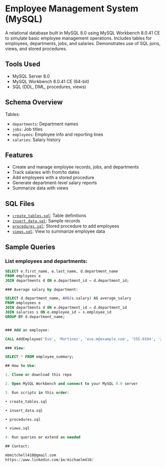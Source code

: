 # Employee Management System (MySQL)

A relational database built in MySQL 8.0 using MySQL Workbench 8.0.41 CE to simulate basic employee management operations. Includes tables for employees, departments, jobs, and salaries. Demonstrates use of SQL joins, views, and stored procedures.

## Tools Used

- MySQL Server 8.0
- MySQL Workbench 8.0.41 CE (64-bit)
- SQL (DDL, DML, procedures, views)

## Schema Overview

Tables:
- `departments`: Department names
- `jobs`: Job titles
- `employees`: Employee info and reporting lines
- `salaries`: Salary history

## Features

- Create and manage employee records, jobs, and departments
- Track salaries with from/to dates
- Add employees with a stored procedure
- Generate department-level salary reports
- Summarize data with views

## SQL Files

- [`create_tables.sql`](./create_tables.sql): Table definitions
- [`insert_data.sql`](./insert_data.sql): Sample records
- [`procedures.sql`](./procedures.sql): Stored procedure to add employees
- [`views.sql`](./views.sql): View to summarize employee data

## Sample Queries

### List employees and departments:
```sql
SELECT e.first_name, e.last_name, d.department_name
FROM employees e
JOIN departments d ON e.department_id = d.department_id;

### Average salary by department:

SELECT d.department_name, AVG(s.salary) AS average_salary
FROM employees e
JOIN departments d ON e.department_id = d.department_id
JOIN salaries s ON e.employee_id = s.employee_id
GROUP BY d.department_name;


### Add an employee:

CALL AddEmployee('Eve', 'Martinez', 'eve.m@example.com', '555-0104', '2023-05-01', 1, 1, 1);

### View:

SELECT * FROM employee_summary;

## How to Use:

1. Clone or download this repo

2. Open MySQL Workbench and connect to your MySQL 8.0 server

3. Run scripts in this order:

• create_tables.sql

• insert_data.sql

• procedures.sql

• views.sql

4. Run queries or extend as needed

## Contact:

mbmitchell410@gmail.com
https://www.linkedin.com/in/michaelm410/
